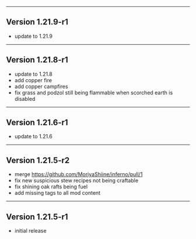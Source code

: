 ------------------------------------------------------
Version 1.21.9-r1
------------------------------------------------------
- update to 1.21.9

------------------------------------------------------
Version 1.21.8-r1
------------------------------------------------------
- update to 1.21.8
- add copper fire
- add copper campfires
- fix grass and podzol still being flammable when scorched earth is disabled

------------------------------------------------------
Version 1.21.6-r1
------------------------------------------------------
- update to 1.21.6

------------------------------------------------------
Version 1.21.5-r2
------------------------------------------------------
- merge https://github.com/MoriyaShiine/inferno/pull/1
- fix new suspicious stew recipes not being craftable
- fix shining oak rafts being fuel
- add missing tags to all mod content

------------------------------------------------------
Version 1.21.5-r1
------------------------------------------------------
- initial release